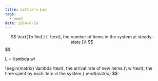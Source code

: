 ```yaml
---
title: Little's Law
tags:
  - seed
date: 2024-8-19
---
```

$$
\text{To find } L \text{, the number of items in the system at steady-state.}\\
$$
$$

L = \lambda w\\

$$
$$
\begin{matrix}
\lambda \text{, the arrival rate of new items.}\\
w \text{, the time spent by each item in the system.}
\end{matrix}
$$